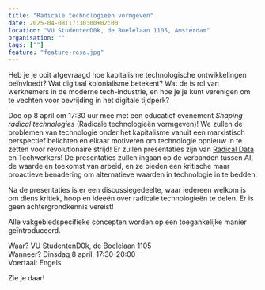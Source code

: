 ```yaml
---
title: "Radicale technologieën vormgeven"
date: 2025-04-08T17:30:00+02:00
location: "VU StudentenD0k, de Boelelaan 1105, Amsterdam"
organisation: ""
tags: [""]
feature: "feature-rosa.jpg"
---
```


Heb je je ooit afgevraagd hoe kapitalisme technologische ontwikkelingen beïnvloedt? Wat digitaal kolonialisme betekent? Wat de is rol van werknemers in de moderne tech-industrie, en hoe je je kunt verenigen om te vechten voor bevrijding in het digitale tijdperk?

Doe op 8 april om 17:30 uur mee met een educatief evenement _Shaping radical technologies_ (Radicale technologieën vormgeven)! We zullen de problemen van technologie onder het kapitalisme vanuit een marxistisch perspectief belichten en elkaar motiveren om technologie opnieuw in te zetten voor revolutionaire strijd! Er zullen presentaties zijn van [Radical Data](radicaldata.org) en Techwerkers! De presentaties zullen ingaan op de verbanden tussen AI, de waarde en toekomst van arbeid, en ze bieden een kritische maar proactieve benadering om alternatieve waarden in technologie in te bedden.

Na de presentaties is er een discussiegedeelte, waar iedereen welkom is om diens kritiek, hoop en ideeën over radicale technologieën te delen. Er is geen achtergrondkennis vereist!

Alle vakgebiedspecifieke concepten worden op een toegankelijke manier geïntroduceerd.

Waar? VU StudentenD0k, de Boelelaan 1105  
Wanneer? Dinsdag 8 april, 17:30-20:00  
Voertaal: Engels

Zie je daar!
